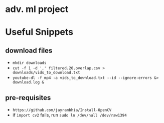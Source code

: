 # adv. ml project

# Useful Snippets

## download files
- `mkdir downloads`
- `cut -f 1 -d ',' filtered.20.overlap.csv > downloads/vids_to_download.txt`
- `youtube-dl -f mp4 -a vids_to_download.txt --id --ignore-errors &> download.log &`

## pre-requisites
- `https://github.com/jayrambhia/Install-OpenCV`
- if `import cv2` fails, run `sudo ln /dev/null /dev/raw1394`

